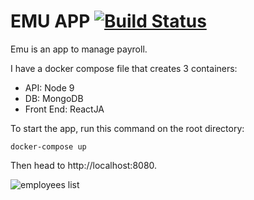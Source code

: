 # EMU APP [![Build Status](https://travis-ci.com/juaning/emu.svg?branch=master)](https://travis-ci.com/juaning/emu)

Emu is an app to manage payroll.

I have a docker compose file that creates 3 containers:

* API: Node 9
* DB: MongoDB
* Front End: ReactJA

To start the app, run this command on the root directory:
```
docker-compose up
```

Then head to http://localhost:8080.

![employees list](https://github.com/juaning/emu/blob/master/resources/img/employees_list.jpeg?raw=true)
